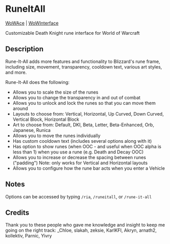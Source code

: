 RuneItAll
=========
[WoWAce](http://www.wowace.com/addons/runeitall/) | [WoWInterface](http://www.wowinterface.com/downloads/info10157-Rune-It-All.html)

Customizable Death Knight rune interface for World of Warcraft

Description
-----------

Rune-It-All adds more features and functionality to Blizzard's rune frame, including size, movement, transparency, cooldown text, various art styles, and more.

Rune-It-All does the following:

* Allows you to scale the size of the runes
* Allows you to change the transparency in and out of combat
* Allows you to unlock and lock the runes so that you can move them around
* Layouts to choose from: Vertical, Horizontal, Up Curved, Down Curved, Vertical Block, Horizontal Block
* Art to choose from: Default, DKI, Beta, Letter, Beta-Enhanced, Orb, Japanese, Runica
* Allows you to move the runes individually
* Has custom cooldown text (includes several options along with it)
* Has option to show runes (when OOC - and useful when OOC alpha is less than 1) when you use a rune (e.g. Death and Decay OOC)
* Allows you to increase or decrease the spacing between runes ("padding") Note: only works for Vertical and Horizontal layouts
* Allows you to configure how the rune bar acts when you enter a Vehicle

Notes
-----

Options can be accessed by typing `/ria`, `/runeitall`, or `/rune-it-all`<br />

Credits
-------

Thank you to these people who gave me knowledge and insight to keep me going on the right track:
_Chloe, slakah, zeksie, KarlKFI, Akryn, arnath2, kollektiv, Parnic, Yivry
